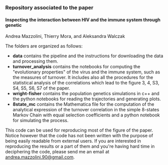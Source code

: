 ### Repository associated to the paper

#### Inspecting the interaction between HIV and the immune system through genetic
Andrea Mazzolini, Thierry Mora, and Aleksandra Walczak


The folders are organized as follows:
- **data** contains the pipeline and the instructions for downloading the data and processing them.
- **turnover_analysis** contains the notebooks for computing the "evolutionary properties" of the virus and the immune system, such as the measures of turnover.
It includes also all the procedures for the statistical analysis of the correlations which lead to the figure 3, 4, S3, S4, S5, S6, S7 of the paper.
- **wright-fisher** contains the population genetics simulations in c++ and the python notebooks for reading the trajectories and generating plots.
- **8state_mc** contains the Mathematica file for the computation of the analytical expression of the turnover correlation in the simple 8-states Markov Chain with equal selection coefficients and a python notebook for simulating the process.

This code can be used for reproducing most of the figure of the paper. Notice however that the code has not been written with the purpose of being easily readable from external users.
If you are interested in reproducing the results or a part of them and you're having hard time in deciphering the code, please send me an email at andrea.mazzolini.90@gmail.com.
